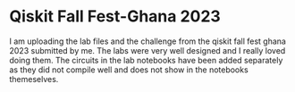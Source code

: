 # Qiskit Fall Fest-Ghana 2023

I am uploading the lab files and the challenge from the qiskit fall fest ghana 2023 submitted by me. The labs were very well designed and I really loved doing them. The circuits in the lab notebooks have been added separately as they did not compile well and does not show in the notebooks themeselves. 
